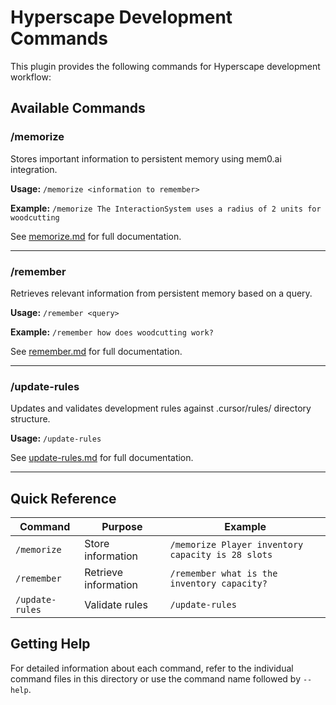 # Hyperscape Development Commands

This plugin provides the following commands for Hyperscape development workflow:

## Available Commands

### /memorize
Stores important information to persistent memory using mem0.ai integration.

**Usage:** `/memorize <information to remember>`

**Example:** `/memorize The InteractionSystem uses a radius of 2 units for woodcutting`

See [memorize.md](./memorize.md) for full documentation.

---

### /remember
Retrieves relevant information from persistent memory based on a query.

**Usage:** `/remember <query>`

**Example:** `/remember how does woodcutting work?`

See [remember.md](./remember.md) for full documentation.

---

### /update-rules
Updates and validates development rules against .cursor/rules/ directory structure.

**Usage:** `/update-rules`

See [update-rules.md](./update-rules.md) for full documentation.

---

## Quick Reference

| Command | Purpose | Example |
|---------|---------|---------|
| `/memorize` | Store information | `/memorize Player inventory capacity is 28 slots` |
| `/remember` | Retrieve information | `/remember what is the inventory capacity?` |
| `/update-rules` | Validate rules | `/update-rules` |

## Getting Help

For detailed information about each command, refer to the individual command files in this directory or use the command name followed by `--help`.
